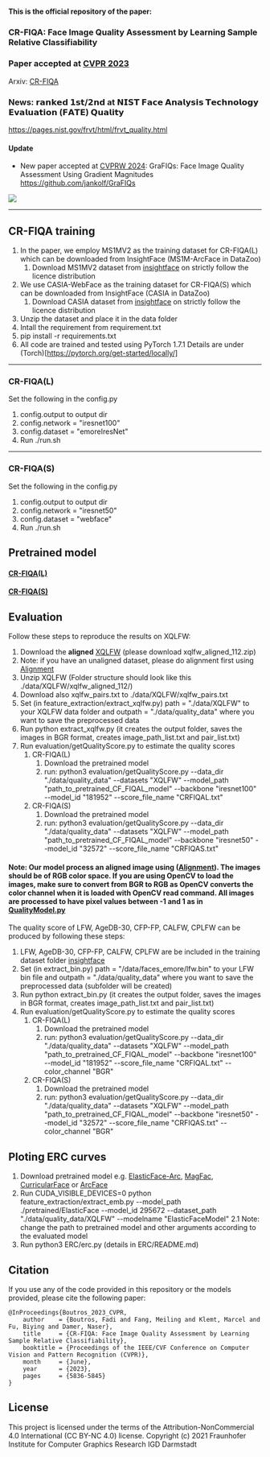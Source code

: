 
#### This is the official repository of the paper:
### CR-FIQA: Face Image Quality Assessment by Learning Sample Relative Classifiability 
### Paper accepted at [CVPR 2023](https://cvpr2023.thecvf.com/)
Arxiv: [CR-FIQA](https://arxiv.org/abs/2112.06592)
### News: 𝗿𝗮𝗻𝗸𝗲𝗱 𝟭𝘀𝘁/𝟮𝗻𝗱 at 𝗡𝗜𝗦𝗧 𝗙𝗮𝗰𝗲 𝗔𝗻𝗮𝗹𝘆𝘀𝗶𝘀 𝗧𝗲𝗰𝗵𝗻𝗼𝗹𝗼𝗴𝘆 𝗘𝘃𝗮𝗹𝘂𝗮𝘁𝗶𝗼𝗻 (𝗙𝗔𝗧𝗘) 𝗤𝘂𝗮𝗹𝗶𝘁𝘆

https://pages.nist.gov/frvt/html/frvt_quality.html

#### <red>Update</red>
- New paper accepted at [CVPRW 2024](https://cvpr2023.thecvf.com/): GraFIQs: Face Image Quality Assessment Using Gradient Magnitudes
  https://github.com/jankolf/GraFIQs

  
<img src="utils/workflow.png"> 

<hr/>



## CR-FIQA training ##
1. In the paper, we employ MS1MV2 as the training dataset for CR-FIQA(L) which can be downloaded from InsightFace (MS1M-ArcFace in DataZoo)
    1. Download MS1MV2 dataset from [insightface](https://github.com/deepinsight/insightface/tree/master/recognition/_datasets_) on strictly follow the licence distribution
3. We use CASIA-WebFace as the training dataset for CR-FIQA(S) which can be downloaded from InsightFace (CASIA in DataZoo)
    1. Download CASIA dataset from [insightface](https://github.com/deepinsight/insightface/tree/master/recognition/_datasets_) on strictly follow the licence distribution
4. Unzip the dataset and place it in the data folder
5. Intall the requirement from requirement.txt
6. pip install -r requirements.txt
7. All code are trained and tested using PyTorch 1.7.1
Details are under (Torch)[https://pytorch.org/get-started/locally/]
<hr/>

### CR-FIQA(L) ###
Set the following in the config.py
1. config.output to output dir 
2. config.network = "iresnet100"
3. config.dataset = "emoreIresNet" 
4. Run ./run.sh
<hr/>

###  CR-FIQA(S) ###
Set the following in the config.py
1. config.output to output dir 
2. config.network = "iresnet50"
3. config.dataset = "webface" 
4. Run ./run.sh

## Pretrained model

#### [CR-FIQA(L)](https://drive.google.com/drive/folders/1siy_3eQSBuIV6U6_9wgGtbZG2GMgVLMy?usp=sharing)


#### [CR-FIQA(S)](https://drive.google.com/drive/folders/13bE4LP303XA_IzL1YOgG5eN0c8efHU9h?usp=sharing)

## Evaluation ##
Follow these steps to reproduce the results on XQLFW:
1. Download the **aligned** [XQLFW](https://martlgap.github.io/xqlfw/pages/download.html) (please download xqlfw_aligned_112.zip)
2. Note: if you have an unaligned dataset, please do alignment first using [Alignment](https://github.com/fdbtrs/SFace-Privacy-friendly-and-Accurate-Face-Recognition-using-Synthetic-Data/blob/master/utils/MTCNN_alignment_fast.py)
2. Unzip XQLFW (Folder structure should look like this ./data/XQLFW/xqlfw_aligned_112/)
3. Download also xqlfw_pairs.txt to ./data/XQLFW/xqlfw_pairs.txt
4. Set (in feature_extraction/extract_xqlfw.py) path = "./data/XQLFW" to your XQLFW data folder and outpath = "./data/quality_data" where you want to save the preprocessed data
5. Run python extract_xqlfw.py (it creates the output folder, saves the images in BGR format, creates image_path_list.txt and pair_list.txt)
6. Run evaluation/getQualityScore.py to estimate the quality scores  
    1. CR-FIQA(L)  
        1. Download the pretrained model
        2. run: python3 evaluation/getQualityScore.py --data_dir "./data/quality_data" --datasets "XQLFW" --model_path "path_to_pretrained_CF_FIQAL_model" --backbone "iresnet100" --model_id "181952" --score_file_name "CRFIQAL.txt"  
    2. CR-FIQA(S)
        1. Download the pretrained model
        2. run: python3 evaluation/getQualityScore.py --data_dir "./data/quality_data" --datasets "XQLFW" --model_path "path_to_pretrained_CF_FIQAL_model" --backbone "iresnet50" --model_id "32572" --score_file_name "CRFIQAS.txt"
#### Note: Our model process an aligned image using ([Alignment](https://github.com/fdbtrs/SFace-Privacy-friendly-and-Accurate-Face-Recognition-using-Synthetic-Data/blob/master/utils/MTCNN_alignment_fast.py)). The images should be of RGB color space. If you are using OpenCV to load the images, make sure to convert from BGR to RGB as OpenCV converts the color channel when it is loaded with OpenCV read command. All images are processed to have pixel values between -1 and 1 as in [QualityModel.py](https://github.com/fdbtrs/CR-FIQA/blob/main/evaluation/QualityModel.py)         
The quality score of LFW, AgeDB-30, CFP-FP, CALFW, CPLFW can be produced by following these steps:
1. LFW, AgeDB-30, CFP-FP, CALFW, CPLFW are be included in the training dataset folder [insightface](https://github.com/deepinsight/insightface/tree/master/recognition/_datasets_)
2. Set (in extract_bin.py) path = "/data/faces_emore/lfw.bin" to your LFW bin file and outpath = "./data/quality_data" where you want to save the preprocessed data (subfolder will be created)
3. Run python extract_bin.py (it creates the output folder, saves the images in BGR format, creates image_path_list.txt and pair_list.txt)  
4. Run evaluation/getQualityScore.py to estimate the quality scores  
    1. CR-FIQA(L)  
        1. Download the pretrained model
        2. run: python3 evaluation/getQualityScore.py --data_dir "./data/quality_data" --datasets "XQLFW" --model_path "path_to_pretrained_CF_FIQAL_model" --backbone "iresnet100" --model_id "181952" --score_file_name "CRFIQAL.txt"   --color_channel "BGR"
    2. CR-FIQA(S)
        1. Download the pretrained model
        2. run: python3 evaluation/getQualityScore.py --data_dir "./data/quality_data" --datasets "XQLFW" --model_path "path_to_pretrained_CF_FIQAL_model" --backbone "iresnet50" --model_id "32572" --score_file_name "CRFIQAS.txt" --color_channel "BGR"
        
     
## Ploting ERC curves ##
1. Download pretrained model e.g. [ElasticFace-Arc](https://github.com/fdbtrs/ElasticFace), [MagFac](https://github.com/IrvingMeng/MagFace), [CurricularFace](https://github.com/HuangYG123/CurricularFace) or [ArcFace](https://github.com/deepinsight/insightface)
2. Run CUDA_VISIBLE_DEVICES=0 python feature_extraction/extract_emb.py --model_path ./pretrained/ElasticFace --model_id 295672 --dataset_path "./data/quality_data/XQLFW" --modelname "ElasticFaceModel"
    2.1 Note: change the path to pretrained model and other arguments according to the evaluated model 
3. Run python3 ERC/erc.py (details in  ERC/README.md)


## Citation ##
If you use any of the code provided in this repository or the models provided, please cite the following paper:
```
@InProceedings{Boutros_2023_CVPR,
    author    = {Boutros, Fadi and Fang, Meiling and Klemt, Marcel and Fu, Biying and Damer, Naser},
    title     = {CR-FIQA: Face Image Quality Assessment by Learning Sample Relative Classifiability},
    booktitle = {Proceedings of the IEEE/CVF Conference on Computer Vision and Pattern Recognition (CVPR)},
    month     = {June},
    year      = {2023},
    pages     = {5836-5845}
}
```


## License ##

This project is licensed under the terms of the Attribution-NonCommercial 4.0 International (CC BY-NC 4.0) license.
Copyright (c) 2021 Fraunhofer Institute for Computer Graphics Research IGD Darmstadt
